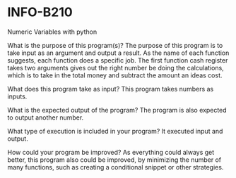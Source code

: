 # INFO-B210
Numeric Variables with python 

What is the purpose of this program(s)?
The purpose of this program is to take input as an argument and output a result. 
As the name of each function suggests, each function does a specific job. The first function cash register takes two arguments gives out the right number be doing the calculations, which is to take in the total money and subtract the amount an ideas cost. 

What does this program take as input?
This program takes numbers as inputs. 

What is the expected output of the program?
The program is also expected to output another number. 

What type of execution is included in your program?
It executed input and output. 

How could your program be improved?
 As everything could always get better, this program also could be improved, by minimizing the number of many functions, such as creating a conditional snippet or other strategies. 
